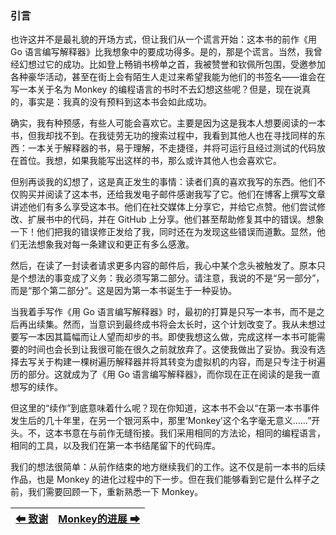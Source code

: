 ### 引言

也许这并不是最礼貌的开场方式，但让我们从一个谎言开始：这本书的前作《用 Go 语言编写解释器》比我想象中的要成功得多。是的，那是个谎言。当然，我曾经幻想过它的成功。比如登上畅销书榜单之首，我被赞誉和钦佩所包围，受邀参加各种豪华活动，甚至在街上会有陌生人走过来希望我能为他们的书签名——谁会在写一本关于名为 Monkey 的编程语言的书时不去幻想这些呢？但是，现在说真的，事实是：我真的没有预料到这本书会如此成功。

确实，我有种预感，有些人可能会喜欢它。主要是因为这是我本人想要阅读的一本书，但我却找不到。在我徒劳无功的搜索过程中，我看到其他人也在寻找同样的东西：一本关于解释器的书，易于理解，不走捷径，并将可运行且经过测试的代码放在首位。我想，如果我能写出这样的书，那么或许其他人也会喜欢它。

但别再谈我的幻想了，这是真正发生的事情：读者们真的喜欢我写的东西。他们不仅购买并阅读了这本书，还给我发电子邮件感谢我写了它。他们在博客上撰写文章讲述他们有多么享受这本书。他们在社交媒体上分享它，并给它点赞。他们尝试修改、扩展书中的代码，并在 GitHub 上分享。他们甚至帮助修复其中的错误。想象一下！他们把我的错误修正发给了我，同时还在为发现这些错误而道歉。显然，他们无法想象我对每一条建议和更正有多么感激。

然后，在读了一封读者请求更多内容的邮件后，我心中某个念头被触发了。原本只是个想法的事变成了义务：我必须写第二部分。请注意，我说的不是“另一部分”，而是“那个第二部分”。这是因为第一本书诞生于一种妥协。

当我着手写作《用 Go 语言编写解释器》时，最初的打算是只写一本书，而不是之后再出续集。然而，当意识到最终成书将会太长时，这个计划改变了。我从未想过要写一本因其篇幅而让人望而却步的书。即使我想这么做，完成这样一本书可能需要的时间也会长到让我很可能在很久之前就放弃了。这使我做出了妥协。我没有选择去写关于构建一棵树遍历解释器并将其转变为虚拟机的内容，而是只专注于树遍历的部分。这就成为了《用 Go 语言编写解释器》，而你现在正在阅读的是我一直想写的续作。

但这里的“续作”到底意味着什么呢？现在你知道，这本书不会以“在第一本书事件发生后的几十年里，在另一个银河系中，那里‘Monkey’这个名字毫无意义……”开头。不，这本书意在与前作无缝衔接。我们采用相同的方法论，相同的编程语言，相同的工具，以及我们在第一本书结尾留下的代码库。

我们的想法很简单：从前作结束的地方继续我们的工作。这不仅是前一本书的后续作品，也是 Monkey 的进化过程中的下一步。但在我们能够看到它是什么样子之前，我们需要回顾一下，重新熟悉一下 Monkey。

|[⬅ 致谢](./1致谢.md)|[Monkey的进展 ➡](./3Monkey的进展.md)|
| --- | --- |
